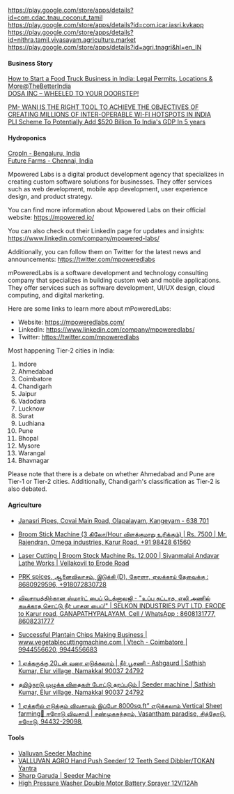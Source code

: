 
https://play.google.com/store/apps/details?id=com.cdac.tnau_coconut_tamil  
https://play.google.com/store/apps/details?id=com.icar.iasri.kvkapp  
https://play.google.com/store/apps/details?id=nithra.tamil.vivasayam.agriculture.market  
https://play.google.com/store/apps/details?id=agri.tnagri&hl=en_IN  

#### Business Story
[How to Start a Food Truck Business in India: Legal Permits, Locations & More@TheBetterIndia](https://www.thebetterindia.com/243328/how-to-start-food-truck-license-permits-vehicle-cuisine-business-profits-india-gop94/)  
[DOSA INC – WHEELED TO YOUR DOORSTEP!](http://www.dosainc.in/)  

[PM- WANI IS THE RIGHT TOOL TO ACHIEVE THE OBJECTIVES OF CREATING MILLIONS OF INTER-OPERABLE WI-FI HOTSPOTS IN INDIA](https://www.firstpost.com/tech/news-analysis/pm-wani-is-the-right-tool-to-achieve-the-objectives-of-creating-millions-of-inter-operable-wi-fi-hotspots-in-india-consumer-voice-advisor-9122981.html)  
[PLI Scheme To Potentially Add $520 Billion To India's GDP In 5 years](https://swarajyamag.com/insta/pli-scheme-to-potentially-add-520-billion-to-gdp-in-5-years-report)  

#### Hydroponics
[CropIn - Bengaluru, India](https://www.cropin.com/)  
[Future Farms - Chennai, India](https://www.business.futurefarms.in/)  


Mpowered Labs is a digital product development agency that specializes in creating custom software solutions for businesses. They offer services such as web development, mobile app development, user experience design, and product strategy.

You can find more information about Mpowered Labs on their official website: https://mpowered.io/

You can also check out their LinkedIn page for updates and insights: https://www.linkedin.com/company/mpowered-labs/

Additionally, you can follow them on Twitter for the latest news and announcements: https://twitter.com/mpoweredlabs


mPoweredLabs is a software development and technology consulting company that specializes in building custom web and mobile applications. They offer services such as software development, UI/UX design, cloud computing, and digital marketing.

Here are some links to learn more about mPoweredLabs:

* Website: https://mpoweredlabs.com/  
* LinkedIn: https://www.linkedin.com/company/mpoweredlabs/
* Twitter: https://twitter.com/mpoweredlabs

Most happening Tier-2 cities in India:

1. Indore 
2. Ahmedabad 
3. Coimbatore 
4. Chandigarh 
5. Jaipur 
6. Vadodara 
7. Lucknow 
8. Surat 
9. Ludhiana 
10. Pune 
11. Bhopal
12. Mysore
13. Warangal 
14. Bhavnagar 

Please note that there is a debate on whether Ahmedabad and Pune are Tier-1 or Tier-2 cities. Additionally, Chandigarh's classification as Tier-2 is also debated. 
 
#### Agriculture
- [Janasri Pipes, Covai Main Road, Olapalayam, Kangeyam - 638 701](https://www.youtube.com/watch?v=-w3Sz3nAcvs)
- [Broom Stick Machine (3 கிலோ/Hour விளக்குமாறு உரிக்கும்) | Rs. 7500 | Mr. Rajendran, Omega industries, Karur Road, +91 98428 61560](https://www.youtube.com/watch?v=UhDHiV_zA90)
- [Laser Cutting | Broom Stock Machine Rs. 12,000 | Sivanmalai Andavar Lathe Works | Vellakovil to Erode Road](https://www.youtube.com/watch?v=PNQs5nKgc_s)

- [PRK spices, ஆனைவிலாசம், இடுக்கி (D), கேரளா, ஏலக்காய் தேவைக்கு : 8680929596, +918072830728](https://www.youtube.com/watch?v=0JPpq0CZ_wM)
- [விவசாயத்திற்கான ஸ்மார்ட் பைப் டெக்னாலஜி - "உப்பு கட்டாத, எலி அணில் கடிக்காத சொட்டு நீர் பாசன பைப்!" | SELKON INDUSTRIES PVT LTD, ERODE to Karur road, GANAPATHYPALAYAM, Cell / WhatsApp : 8608131777, 8608231777](https://www.youtube.com/watch?v=zIYsjRYnaHg)
- [Successful Plantain Chips Making Business | www.vegetablecuttingmachine.com | Vtech - Coimbatore | 9944556620, 9944556683](https://www.youtube.com/watch?v=ywchG7XckGE&t=22s)
- [1 ஏக்கருக்கு 20டன் வரை எடுக்கலாம் | நீர் பூசணி - Ashgaurd | Sathish Kumar, Elur village, Namakkal 90037 24792](https://www.youtube.com/watch?v=fz4DOEoANTg)
- [தமிழ்நாடு முழுக்க விதைகள் போட்டு தரப்படும் | Seeder machine | Sathish Kumar, Elur village, Namakkal 90037 24792](https://www.youtube.com/watch?v=xvcT4kx3qtI)
- [1 ஏக்கரில் எடுக்கும் விவசாயம் இப்போ 8000sq.ft” எடுக்கலாம் Vertical Sheet farming📍 ஈரோடு விவசாயி | சண்முகசுந்தரம், Vasantham paradise, சித்தோடு, ஈரோடு, 94432-29098,](https://www.youtube.com/watch?v=gVAEHQgUhcM)

#### Tools
- [Valluvan Seeder Machine](https://yantratools.com/product/Valluvan-Manual-Push-Type-Seeder-Dibbler-machine-Single-Box-5wqlw?srsltid=AfmBOookYMFll-IjuXGfs36fseqxeJb8Bp61L8P23JinsEgt06QE-yCZ)
- [VALLUVAN AGRO Hand Push Seeder/ 12 Teeth Seed Dibbler/TOKAN Yantra](https://www.amazon.in/VALLUVAN-AGRO-Seeder-Dibbler-Yantra/dp/B0CNLQRJVL)
- [Sharp Garuda | Seeder Machine](https://www.flipkart.com/sharp-garuda-agriculture-manual-seeder-seed-sowing-machine-tool-single-drum-roller-planter-garden-tool-kit/p/itm7273549a05e81?pid=GTSHF6X9V6ZJEBXP&lid=LSTGTSHF6X9V6ZJEBXP18AWJT&marketplace=FLIPKART&hl_lid=&store=h1m%2Fum7%2Fyse)
- [High Pressure Washer Double Motor Battery Sprayer 12V/12Ah](https://yantratools.com/product/High-Pressure-Washer-Double-Motor-Battery-Sprayer-12V12Ah-Dd3jG)

